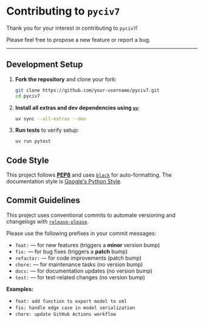 # Contributing to `pyciv7`

Thank you for your interest in contributing to `pyciv7`!

Please feel free to propose a new feature or report a bug.

---

## Development Setup

1. **Fork the repository** and clone your fork:

    ```bash
    git clone https://github.com/your-username/pyciv7.git
    cd pyciv7
    ```

2. **Install all extras and dev dependencies using [`uv`](https://docs.astral.sh/uv/)**:

    ```bash
    uv sync --all-extras --dev
    ```

3. **Run tests** to verify setup:

    ```bash
    uv run pytest
    ```

## Code Style

This project follows **[PEP8](https://peps.python.org/pep-0008/)** and uses [`black`](https://black.readthedocs.io/en/stable/) for auto-formatting. The documentation style is [Google's Python Style](https://google.github.io/styleguide/pyguide.html).

## Commit Guidelines

This project uses conventional commits to automate versioning and changelogs with [`release-please`](https://github.com/googleapis/release-please).

Please use the following prefixes in your commit messages:

- `feat:` — for new features (triggers a **minor** version bump)
- `fix:` — for bug fixes (triggers a **patch** bump)
- `refactor:` — for code improvements (patch bump)
- `chore:` — for maintenance tasks (no version bump)
- `docs:` — for documentation updates (no version bump)
- `test:` — for test-related changes (no version bump)

**Examples:**

- `feat: add function to export model to xml`
- `fix: handle edge case in model serialization`
- `chore: update GitHub Actions workflow`
